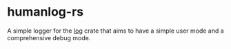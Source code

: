 # humanlog-rs
A simple logger for the [log](https://https://docs.rs/log/latest/log/) crate that aims to have a simple user mode and a comprehensive debug mode.
